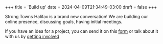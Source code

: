 +++
title = 'Build up'
date = 2024-04-09T21:34:49-03:00
draft = false
+++

Strong Towns Halifax is a brand new conversation! We are building our online presence, discussing goals, having initial meetings.

If you have an idea for a project, you can send it on this [form]() or talk about it with us by [getting involved](/join)

